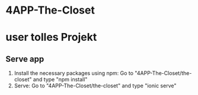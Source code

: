 # 4APP-The-Closet
# user tolles Projekt

## Serve app

1. Install the necessary packages using npm: Go to "4APP-The-Closet/the-closet" and type "npm install"
3. Serve: Go to "4APP-The-Closet/the-closet" and type "ionic serve"
